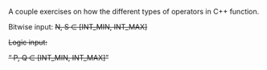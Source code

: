 A couple exercises on how the different types of operators in C++ function.

Bitwise
input: <N> <S>
N, S ∈ [INT_MIN, INT_MAX]

Logic
input: <P> <Q>
P, Q ∈ [INT_MIN, INT_MAX]
